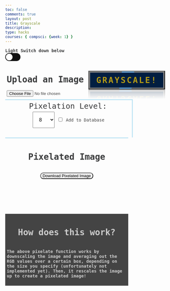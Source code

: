 ```yaml
---
toc: false
comments: true
layout: post
title: Grayscale
description: 
type: hacks
courses: { compsci: {week: 1} }
---
```

<head>
    <style>
        /* Define styles for left and right halves */
        .container {
            display: flex;
            justify-content: space-between;
            align-items: center;
        }
        .left-half, .right-half, .bottom-half{
            height: 250px;
            padding: 5px;
            color: #444444;
            font-family: 'IBM Plex Sans Hebrew', monospace;
        }
        .left-half {
            height: 125px;
            width: 575px;
            display: flex;
            flex-direction: column;
            align-items: center;
        }
        .right-half {
            width: 425px;
            text-align: center;
            border-left: 3px solid #bde4f4;
        }
        .bottom-half {
            border-top: 3px solid #bde4f4;
            text-align: center;
            align-items: center;
            width: 100%;
        }
        .p1 {
            font-family: 'IBM Plex Sans Hebrew', monospace;
            color: #3A3B3C;
            /* src: url('fonts/fontface.css');  */
        }
        .p2 {
            font-family: 'IBM Plex Sans Hebrew', monospace;
            color: #CCCCCC;
            /* src: url('fonts/fontface.css');  */
        }
        /*@font-face {
        font-family: 'Roblox';
        src: url('.././fonts/Roblox-Font.ttf');
        } */
        .container2 {
            background-color: #444444;
            display: flex;
            flex-direction: column;
            align-items: center;
            font-family: 'IBM Plex Sans Hebrew', monospace;
            color: #CCCCCC;
            border: 5.5px solid transparent;
            animation: rgbLightEffect 7.7s linear infinite;
            overflow: break-word;
        }
        .dropbtn {
            color: black;
            padding: 16px;
            font-size: 16px;
            cursor: pointer;
        }
        .dropdown {
            position: relative;
            display: inline-block;
        }
        .dropdown-content {
            display: none;
            position: absolute;
            min-width: 160px;
            overflow: auto;
            box-shadow: 0px 8px 16px 0px rgba(0,0,0,0.2);
            z-index: 1;
        }
        .dropdown-content option {
            color: black;
            padding: 12px 16px;
            text-decoration: none;
            display: block;
        }
        .button {
            border-radius: 10px;
        }
        .a {
            position: relative;
            padding: 13px 24px;
            display: flex;
            justify-content: center;
            align-items: center;
            background: rgba(0, 0, 0, 0.5);
            margin: 10px;
            transition: 1s;
            text-decoration: none;
            overflow: hidden;
            -webkit-box-reflect: below 1px linear-gradient(transparent, transparent, #0004);
        }
        .a:hover {
            background: var(--clr);
            box-shadow: 0 0 10px var(--clr), 0 0 30px var(--clr);
        }
        .a::before {
            content: '';
            position: absolute;
            width: 40px;
            height: 420%;
            background: var(--clr);
            transition: 1s;
            animation: animate 2s linear infinite;
            animation-delay: calc(0.33s * var(--i));
        }
        .a:hover::before {
            width: 1200%;
        }
        @keyframes animate {
            0% {
                transform: rotate(0deg);
            }
            100% {
                transform: rotate(360deg);
            }
        }
        .a::after {
            content: '';
            position: absolute;
            inset: 4px;
            background: #011e41;
        }
        .a:hover::after {
            background: var(--clr);
        }
        .a span {
            position: relative;
            z-index: 1;
            font-size: 2em;
            color: #ffcf01;
            font-family: 'IBM Plex Sans Hebrew', monospace;
            opacity: 0.7;
            text-transform: uppercase;
            letter-spacing: 4px;
            transition: 0.5s;
        }
        .a:hover span {
            opacity: 1;
        }
        *{
            box-sizing: border-box;
        }
        .label{
            background-color: #111;
            display: flex;
            align-items: center;
            justify-content: space-between;
            position: relative;
            border-radius: 50px;
            padding: 5px;
            height: 26px;
            width: 50px;
        }
        body{
            transition: background 0.18s linear;
        }
        body.dark{
            background-color: #191d2b;
        }
        .checkbox{
            opacity: 0;
            position: absolute;
        }
        .ball{
            background-color: #ffffff;
            border-radius: 50%;
            position: absolute;
            top: 2px;
            left: 2px;
            width: 22px;
            height: 22px;
            transition: transform 0.15s linear;
        }
        .checkbox:checked + .label .ball {
            transform: translateX(24px);
        }
        .fa-moon{
            color: #f1c40f;
        }
        .fa-sun{
            color: #f39c12;
        }
        .light-text{
            color: #3A3B3C;
        }
        .dark-text{ 
            color: #CCCCCC;
        }
    </style>
</head>
<body>
    <h8 class="p1 light-text"><strong>Light Switch down below</strong></h8>
    <div>
        <input type="checkbox"
            class="checkbox" id="checkbox" >
    <label for="checkbox" class="label">
        <i class="fas fa-moon"></i>
        <i class="fas fa-sun"></i>
        <div class="ball"></div>
    </label>
    </div>
    <div class="container">
        <div class="left-half">
            <h1 class="p1"><strong>Upload an Image</strong></h1>
            <input type="file" id="imageInput" accept="image/*">
        </div>
        <div style="--clr: 	#6da7d9;--i:0;">
                <button id="manipulateButton" class="a"><a href="#"><span><strong>Grayscale!</strong></span></a></button>
            </div>
    </div>
        <div class="left-half" style="border-top: 3px solid #bde4f4; width: 419px; border-right: 3px solid #bde4f4;">
            <label class="p1" style="font-size: 25px; display: inline; padding-right: 4px;">Pixelation Level: </label>
            <div class="dropdown">
                <select id="pixelationLevel" class="dropbtn" style="margin-top : 4px;">
                    <option value="2">2</option>
                    <option value="4">4</option>
                    <option value="8" selected>8</option>
                    <option value="16">16</option>
                    <option value="32">32</option>
                </select>
                <input type="checkbox" id="addToDatabase" name="addToDatabase">
                <label for="addToDatabase">Add to Database</label>
            </div>
        </div>
    <div class="container">
        <div class="bottom-half">
            <h1 class="p1"><strong>Pixelated Image</strong></h1>
            <img id="uploadedImage" src="" alt="Uploaded Image" style="max-width: 100%; display: none;">
            <br>
            <button id="downloadButton" class="button">Download Pixelated Image</button>
            <br>
        </div>
    </div>
    <div class="container2">
        <div>
            <h1 class="p2"><Strong>How does this work?</Strong></h1>
        </div>
        <div>
            <h4 class="p2">The above pixelate function works by downscaling the image and averaging out the RGB values over a certain box, depending on the size you specify (unfortunately not implemented yet). Then, it rescales the image up to create a pixelated image!</h4>
        </div>
    </div>


<script>
    const checkbox = document.getElementById('checkbox');
    const textElements = document.querySelectorAll('.p1, .p2');
    checkbox.addEventListener('change', () => {
    document.body.classList.toggle('dark');
    //change the overall theme color.
    textElements.forEach((element) => {
    element.classList.toggle('dark-text');
    element.classList.toggle('light-text');
    //change the overall text color.
    });
    });
    uploadedImageName = "";
    const resultContainer = document.getElementById("result");
    const url = "http://localhost:8017/api/pixel-partner-api";
    // const url = "https://fte.stu.nighthawkcodingsociety.com/api/pixel-partner-api";
    const test_url = url + "/test";
    const pixelate_url = url + "/pixelate/";
    const options = {
        method: 'GET', // *GET, POST, PUT, DELETE, etc.
        mode: 'cors', // no-cors, *cors, same-origin
        cache: 'default', // *default, no-cache, reload, force-cache, only-if-cached
        credentials: 'omit', // include, *same-origin, omit
        headers: {
            'Content-Type': 'application/json',
            // 'Content-Type': 'application/x-www-form-urlencoded',
        },
    };
    const post_options = {
        method: 'POST', // *GET, POST, PUT, DELETE, etc.
        mode: 'cors', // no-cors, *cors, same-origin
        cache: 'default', // *default, no-cache, reload, force-cache, only-if-cached
        credentials: 'omit', // include, *same-origin, omit
        headers: {
            'Content-Type': 'application/json',
            // 'Content-Type': 'application/x-www-form-urlencoded',
        },
    };
    // fetch the API
    fetch(test_url, options)
    // response is a RESTful "promise" on any successful fetch
    .then(response => {
        // check for response errors
        if (response.status !== 200) {
            error('GET API response failure: ' + response.status);
            return;
        }
        // valid response will have JSON data
        response.json().then(data => {
            console.log(data);
        })
    })
    // catch fetch errors (ie Nginx ACCESS to server blocked)
    .catch(err => {
    error(err + " " + test_url);
    });    
    function handleImageUpload() {
        const imageInput = document.getElementById('imageInput');
        const uploadedImage = document.getElementById('uploadedImage');
        const pixelationLevel = document.getElementById('pixelationLevel').value;
        const addToDatabaseCheckbox = document.getElementById('addToDatabase'); // Add this line
        const leftHalf = document.getElementById('left-half'); //new code

        const file = imageInput.files[0];
        if (file) {
            const reader = new FileReader();
            reader.readAsDataURL(file);

            reader.onload = function (e) {
                const base64Data = e.target.result.split(',')[1];
                const fileName = file.name;
                uploadedImageName = file.name;
                const fileExtension = fileName.split('.').pop();
                const addToDatabase = addToDatabaseCheckbox.checked;
                // Create the data object to send to the backend
                const data = {
                    "pixelate_level": pixelationLevel,
                    "addToHistory": addToDatabase,
                    "filename": fileName,
                    "base64image": base64Data,
                };
                console.log(data)
                // fetch the API
                const image_options = {...post_options, method: 'POST', body: JSON.stringify(data)};
                fetch(pixelate_url, image_options)
                .then(response => {
                    // check for response errors
                    if (response.status !== 200) {
                        error('GET API response failure: ' + response.status);
                        return;
                    }

                    // valid response will have JSON data
                    response.json().then(data => {
                        console.log(data)
                            const pixelatedImage = new Image();
                            pixelatedImage.src = 'data:image/' + fileExtension + ';base64,' + data['base64image'];

                            // Set a max-height for the image to fit within the text box
                            pixelatedImage.style.maxHeight = '100%';

                            uploadedImage.src = pixelatedImage.src;
                            uploadedImage.style.display = 'block';

                            pixelatedImage.onload = function() {
                                const parent = document.querySelector('.bottom-half');
                                const ratio = parent.clientWidth / pixelatedImage.width;

                                if (ratio < 1) {
                                    const maxHeight = ratio * pixelatedImage.height
                                    parent.style.height = (maxHeight + 175) + 'px';
                                } else {
                                    parent.style.height = (pixelatedImage.height + 175) + 'px';
                                }
                        }
                    })
                })
            };
        }
    };
    function handleDownloadClick() {
        const uploadedImage = document.getElementById('uploadedImage');
        const pixelatedImage = new Image();
        pixelatedImage.src = uploadedImage.src;

        // checking if no images is uploaded
        if (uploadedImage.width == 0) {
            //sends alert
            alert('Please upload an image before trying to download');
            return;
        }
        // Create an anchor element for downloading
        const downloadLink = document.createElement('a');
        downloadLink.href = pixelatedImage.src;
        downloadLink.download = uploadedImageName.split('.')[0] + "_pixelated." + uploadedImageName.split('.')[1];
        downloadLink.style.display = 'none';

        // Append the anchor element to the document and trigger a click event
        document.body.appendChild(downloadLink);
        downloadLink.click();

        // Remove the anchor element
        document.body.removeChild(downloadLink);

    }
    const downloadButton = document.getElementById('downloadButton');
    downloadButton.addEventListener('click', handleDownloadClick);
    const manipulateButton = document.getElementById('manipulateButton');
    manipulateButton.addEventListener('click', handleImageUpload);
</script>

</body>
<br><br>